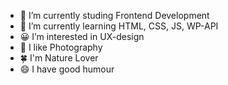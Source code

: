 - 🔭 I’m currently studing Frontend Development 
- 🌱 I’m currently learning HTML, CSS, JS, WP-API
- 😀 I’m interested in UX-design
- 📸 I like Photography
- 🍀 I'm Nature Lover
- 😄 I have good humour
